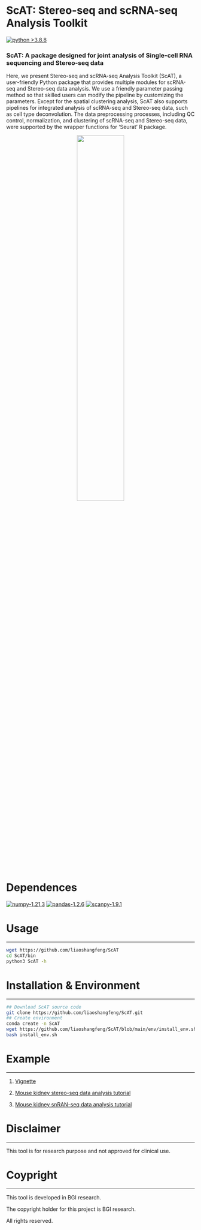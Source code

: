 # ScAT: Stereo-seq and scRNA-seq Analysis Toolkit

[![python >3.8.8](https://img.shields.io/badge/python-3.8.8-brightgreen)](https://www.python.org/) 

### ScAT: A package designed for joint analysis of Single-cell RNA sequencing and Stereo-seq data
Here, we present Stereo-seq and scRNA-seq Analysis Toolkit (ScAT), a user-friendly Python package that provides multiple modules for scRNA-seq and Stereo-seq data analysis. We use a friendly parameter passing method so that skilled users can modify the pipeline by customizing the parameters. Except for the spatial clustering analysis, ScAT also supports pipelines for integrated analysis of scRNA-seq and Stereo-seq data, such as cell type deconvolution. The data preprocessing processes, including QC control, normalization, and clustering of scRNA-seq and Stereo-seq data, were supported by the wrapper functions for ‘Seurat’ R package.


<p align="center" width="100%">
    <img width="50%" src="https://github.com/liaoshangfeng/ScAT/blob/main/example/ScAT_overview.jpg" alt="" title="ScAT Overview"> 
</p>

# Dependences

[![numpy-1.21.3](https://img.shields.io/badge/numpy-1.21.3-red)](https://github.com/numpy/numpy)
[![pandas-1.2.6](https://img.shields.io/badge/pandas-1.2.6-lightgrey)](https://github.com/pandas-dev/pandas)
[![scanpy-1.9.1](https://img.shields.io/badge/scanpy-1.8.1-blue)](https://github.com/theislab/scanpy)


# Usage
----------
```bash
wget https://github.com/liaoshangfeng/ScAT
cd ScAT/bin
python3 ScAT -h
```

# Installation & Environment
----------
```bash
## Download ScAT source code
git clone https://github.com/liaoshangfeng/ScAT.git
## Create environment
conda create -n ScAT
wget https://github.com/liaoshangfeng/ScAT/blob/main/env/install_env.sh
bash install_env.sh
```

# Example
----------
1. [Vignette](https://github.com/liaoshangfeng/ScAT/blob/main/example/ScAT_Vignette.ipynb)

2. [Mouse kidney stereo-seq data analysis tutorial](https://github.com/liaoshangfeng/ScAT/blob/main/tutorial/ScAT_mouse_kidney_tutorial_F2.ipynb)

3. [Mouse kidney snRAN-seq data analysis tutorial](https://github.com/liaoshangfeng/ScAT/blob/main/tutorial/ScA_mouse_kidney_sc_tutorial.ipynb)

# Disclaimer
----------
This tool is for research purpose and not approved for clinical use.


# Coypright
----------
This tool is developed in BGI research.

The copyright holder for this project is BGI research.

All rights reserved.
